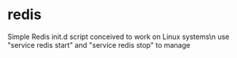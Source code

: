 # redis
Simple Redis init.d script conceived to work on Linux systems\n
use "service redis start" and "service redis stop" to manage
